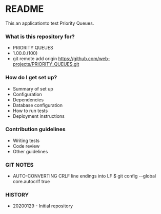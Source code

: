 # README #

This an applicationto test Priority Queues.

### What is this repository for? ###

* PRIORITY QUEUES
* 1.00.0.(100)
* git remote add origin https://github.com/web-projects/PRIORITY_QUEUES.git

### How do I get set up? ###

* Summary of set up
* Configuration
* Dependencies
* Database configuration
* How to run tests
* Deployment instructions

### Contribution guidelines ###

* Writing tests
* Code review
* Other guidelines

### GIT NOTES ###

*  AUTO-CONVERTING CRLF line endings into LF
   $ git config --global core.autocrlf true
   
### HISTORY ###

* 20200129 - Initial repository
